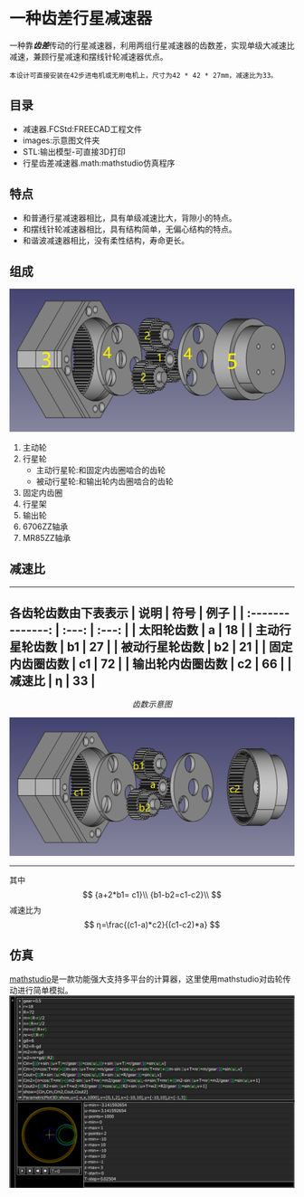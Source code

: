 # 一种齿差行星减速器

一种靠***齿差***传动的行星减速器，利用两组行星减速器的齿数差，实现单级大减速比减速，兼顾行星减速和摆线针轮减速器优点。

    本设计可直接安装在42步进电机或无刷电机上，尺寸为42 * 42 * 27mm，减速比为33。

## 目录
* 减速器.FCStd:FREECAD工程文件
* images:示意图文件夹
* STL:输出模型-可直接3D打印
* 行星齿差减速器.math:mathstudio仿真程序

## 特点

* 和普通行星减速器相比，具有单级减速比大，背隙小的特点。
* 和摆线针轮减速器相比，具有结构简单，无偏心结构的特点。
* 和谐波减速器相比，没有柔性结构，寿命更长。

## 组成
![爆炸图](/images/爆炸图.png)
1. 主动轮
2. 行星轮
   * 主动行星轮:和固定内齿圈啮合的齿轮  
   * 被动行星轮:和输出轮内齿圈啮合的齿轮
3. 固定内齿圈
4. 行星架
5. 输出轮
6. 6706ZZ轴承
7. MR85ZZ轴承


## 减速比
---
各齿轮齿数由下表表示
|       说明       | 符号  | 例子  |
| :--------------: | :---: | :---: |
|    太阳轮齿数    |   a   |  18   |
|  主动行星轮齿数  |  b1   |  27   |
|  被动行星轮齿数  |  b2   |  21   |
|  固定内齿圈齿数  |  c1   |  72   |
| 输出轮内齿圈齿数 |  c2   |  66   |
|      减速比      |   η   |  33   |
---
$$
    齿数示意图
$$

![齿数示意图](/images/齿数示意图.png)

---

其中
$$
    {a+2*b1= c1}\\
    {b1-b2=c1-c2}\\
$$
减速比为
$$
    η=\frac{(c1-a)*c2}{(c1-c2)*a} 
$$

## 仿真
[mathstudio](http://mathstud.io/)是一款功能强大支持多平台的计算器，这里使用mathstudio对齿轮传动进行简单模拟。
![仿真](/images/仿真.png)

